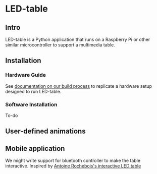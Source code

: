 # LED-table
## Intro
LED-table is a Python application that runs on a Raspberry Pi or other similar microcontroller to support a multimedia table. 

## Installation
### Hardware Guide
See [documentation on our build process](/) to replicate a hardware setup designed to run LED-table.

### Software Installation
To-do

## User-defined animations

## Mobile application
We might write support for bluetooth controller to make the table interactive. Inspired by [Antoine Rochebois's interactive LED table](https://www.hackster.io/AntoineKia/interactive-led-table-for-50-650b83)
